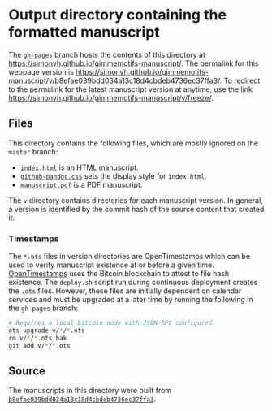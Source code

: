 # Output directory containing the formatted manuscript

The [`gh-pages`](https://github.com/simonvh/gimmemotifs-manuscript/tree/gh-pages) branch hosts the contents of this directory at https://simonvh.github.io/gimmemotifs-manuscript/.
The permalink for this webpage version is https://simonvh.github.io/gimmemotifs-manuscript/v/b8efae039bdd034a13c18d4cbdeb4736ec37ffa3/.
To redirect to the permalink for the latest manuscript version at anytime, use the link https://simonvh.github.io/gimmemotifs-manuscript/v/freeze/.

## Files

This directory contains the following files, which are mostly ignored on the `master` branch:

+ [`index.html`](index.html) is an HTML manuscript.
+ [`github-pandoc.css`](github-pandoc.css) sets the display style for `index.html`.
+ [`manuscript.pdf`](manuscript.pdf) is a PDF manuscript.

The `v` directory contains directories for each manuscript version.
In general, a version is identified by the commit hash of the source content that created it.

### Timestamps

The `*.ots` files in version directories are OpenTimestamps which can be used to verify manuscript existence at or before a given time.
[OpenTimestamps](https://opentimestamps.org/) uses the Bitcoin blockchain to attest to file hash existence.
The `deploy.sh` script run during continuous deployment creates the `.ots` files.
However, these files are initially dependent on calendar services and must be upgraded at a later time by running the following in the `gh-pages` branch:

```sh
# Requires a local bitcoin node with JSON-RPC configured
ots upgrade v/*/*.ots
rm v/*/*.ots.bak
git add v/*/*.ots
```

## Source

The manuscripts in this directory were built from
[`b8efae039bdd034a13c18d4cbdeb4736ec37ffa3`](https://github.com/simonvh/gimmemotifs-manuscript/commit/b8efae039bdd034a13c18d4cbdeb4736ec37ffa3).
